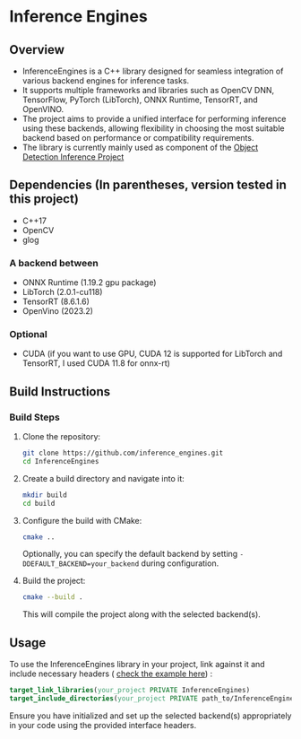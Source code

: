 
# Inference Engines

## Overview

* InferenceEngines is a C++ library designed for seamless integration of various backend engines for inference tasks. 
* It supports multiple frameworks and libraries such as OpenCV DNN, TensorFlow, PyTorch (LibTorch), ONNX Runtime, TensorRT, and OpenVINO.
* The project aims to provide a unified interface for performing inference using these backends, allowing flexibility in choosing the most suitable backend based on performance or compatibility requirements.
* The library is currently mainly used as component of the [Object Detection Inference Project](https://github.com/olibartfast/object-detection-inference)

## Dependencies (In parentheses, version tested in this project)
- C++17
- OpenCV
- glog

### A backend between
* ONNX Runtime (1.19.2 gpu package)
* LibTorch (2.0.1-cu118)
* TensorRT (8.6.1.6)
* OpenVino (2023.2) 

### Optional
* CUDA (if you want to use GPU, CUDA 12 is supported for LibTorch and TensorRT, I used CUDA 11.8 for onnx-rt)

## Build Instructions

### Build Steps

1. Clone the repository:

   ```bash
   git clone https://github.com/inference_engines.git
   cd InferenceEngines
   ```

2. Create a build directory and navigate into it:

   ```bash
   mkdir build
   cd build
   ```

3. Configure the build with CMake:

   ```bash
   cmake ..
   ```

   Optionally, you can specify the default backend by setting `-DDEFAULT_BACKEND=your_backend` during configuration.

4. Build the project:

   ```bash
   cmake --build .
   ```

   This will compile the project along with the selected backend(s).

## Usage

To use the InferenceEngines library in your project, link against it and include necessary headers ( [check the example here](https://github.com/olibartfast/object-detection-inference/blob/master/CMakeLists.txt#L53-L71)) :

```cmake
target_link_libraries(your_project PRIVATE InferenceEngines)
target_include_directories(your_project PRIVATE path_to/InferenceEngines/include)
```

Ensure you have initialized and set up the selected backend(s) appropriately in your code using the provided interface headers.

